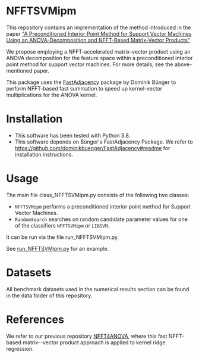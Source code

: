 # NFFTSVMipm
This repository contains an implementation of the method introduced in the paper ["A Preconditioned Interior Point Method for Support Vector Machines Using an ANOVA-Decomposition and NFFT-Based Matrix-Vector Products"](https://arxiv.org/)

We propose employing a NFFT-accelerated matrix-vector product using an ANOVA decomposition for the feature space within a preconditioned interior point method for support vector machines. For more details, see the above-mentioned paper.

This package uses the [FastAdjacency](https://github.com/dominikbuenger/FastAdjacency) package by Dominik Bünger to perform NFFT-based fast summation to speed up kernel-vector multiplications for the ANOVA kernel.

# Installation
- This software has been tested with Python 3.8.
- This software depends on Bünger's FastAdjacency Package. We refer to https://github.com/dominikbuenger/FastAdjacency#readme for installation instructions.

# Usage
The main file class_NFFTSVMipm.py consists of the following two classes:
- `NFFTSVMipm` performs a preconditioned interior point method for Support Vector Machines.
- `RandomSearch` searches on random candidate parameter values for one of the classifiers `NFFTSVMipm` or `LIBSVM`.

It can be run via the file run_NFFTSVMipm.py.

See [run_NFFTSVMipm.py](https://github.com/wagnertheresa/NFFTSVMipm/blob/main/run_NFFTSVMipm.py) for an example.

# Datasets
All benchmark datasets used in the numerical results section can be found in the data folder of this repository.

# References
We refer to our previous repository [NFFT4ANOVA](https://github.com/wagnertheresa/NFFT4ANOVA), where this fast NFFT-based matrix--vector product approach is applied to kernel ridge regression.


